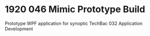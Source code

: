 # 1920 046 Mimic Prototype Build
Prototype WPF application for synoptic TechBac 032 Application Development
